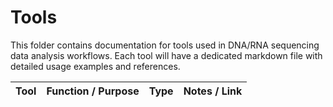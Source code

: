 
# Tools

This folder contains documentation for tools used in DNA/RNA sequencing data analysis workflows. Each tool will have a dedicated markdown file with detailed usage examples and references.

| Tool       | Function / Purpose           | Type                     | Notes / Link |
|------------|------------------------------|--------------------------|---------------|

